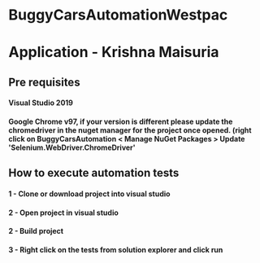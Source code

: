 # BuggyCarsAutomationWestpac

# Application - Krishna Maisuria


<h2>Pre requisites</h2>
<h4>Visual Studio 2019</h4>
<h4>Google Chrome v97, if your version is different please update the chromedriver in the nuget manager for the project once opened. (right click on BuggyCarsAutomation < Manage NuGet Packages > Update 'Selenium.WebDriver.ChromeDriver'</h4>

<h2>How to execute automation tests</h2>
<h4>1 - Clone or download project into visual studio</h4>
<h4>2 - Open project in visual studio</h4>
<h4>2 - Build project</h4>
<h4>3 - Right click on the tests from solution explorer and click run</h4>


